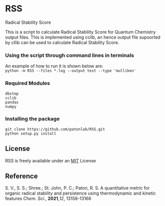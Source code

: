 # RSS
Radical Stability Score

This is a script to calculate Radical Stability Score for Quantum Chemistry output files. This is implemented using cclib, an hence output file supoorted by cllib can be used to calculate Radical Stability Score.

### Using the script through command lines in terminals
An example of how to run it is shown below are:  
    ```
    python -m RSS --files *.log --output test --type 'mulliken'
    ```
### Required Modules
```
dbstep
cclib
pandas
numpy
```

### Installing the package
```
git clone https://github.com/patonlab/RSS.git
python setup.py install
```

## License
RSS is freely available under an [MIT](https://opensource.org/licenses/MIT) License  

## Reference
S. V., S. S.; Shree.; St. John, P. C.; Paton, R. S. A quantitative metric for organic radical stability and persistence using thermodynamic and kinetic features *Chem. Sci.*, **2021**,*12*, 13158-13166
